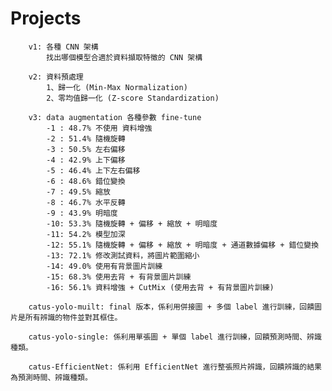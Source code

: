 # Projects
 
		v1: 各種 CNN 架構
			找出哪個模型合適於資料擷取特徵的 CNN 架構

		v2: 資料預處理
			1、歸一化 (Min-Max Normalization)
			2、零均值歸一化 (Z-score Standardization)
			
		v3: data augmentation 各種參數 fine-tune
			-1 : 48.7% 不使用 資料增強
			-2 : 51.4% 隨機旋轉
			-3 : 50.5% 左右偏移
			-4 : 42.9% 上下偏移
			-5 : 46.4% 上下左右偏移
			-6 : 48.6% 錯位變換
			-7 : 49.5% 縮放
			-8 : 46.7% 水平反轉
			-9 : 43.9% 明暗度
			-10: 53.3% 隨機旋轉 + 偏移 + 縮放 + 明暗度
			-11: 54.2% 模型加深
			-12: 55.1% 隨機旋轉 + 偏移 + 縮放 + 明暗度 + 通道數據偏移 + 錯位變換
			-13: 72.1% 修改測試資料，將圖片範圍縮小
			-14: 49.0% 使用有背景圖片訓練
			-15: 68.3% 使用去背 + 有背景圖片訓練
			-16: 56.1% 資料增強 + CutMix (使用去背 + 有背景圖片訓練)

		catus-yolo-muilt: final 版本，係利用併接圖 + 多個 label 進行訓練，回饋圖片是所有辨識的物件並對其框住。

		catus-yolo-single: 係利用單張圖 + 單個 label 進行訓練，回饋預測時間、辨識種類。

		catus-EfficientNet: 係利用 EfficientNet 進行整張照片辨識，回饋辨識的結果為預測時間、辨識種類。